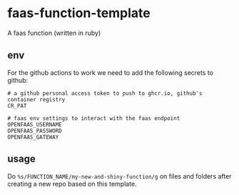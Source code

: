 # faas-function-template
A faas function (written in ruby)

## env
For the github actions to work we need to add the following
secrets to github:

```
# a github personal access token to push to ghcr.io, github's container registry
CR_PAT

# faas env settings to interact with the faas endpoint
OPENFAAS_USERNAME
OPENFAAS_PASSWORD
OPENFAAS_GATEWAY
```

## usage
Do `%s/FUNCTION_NAME/my-new-and-shiny-function/g` on files and folders after creating a new repo based on this template.
